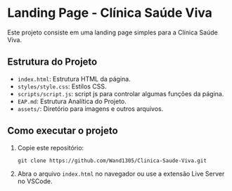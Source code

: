 # Landing Page - Clínica Saúde Viva

Este projeto consiste em uma landing page simples para a Clínica Saúde Viva.

## Estrutura do Projeto

- `index.html`: Estrutura HTML da página.
- `styles/style.css`: Estilos CSS.
- `scripts/script.js`: script js para controlar algumas funções da página.
- `EAP.md`: Estrutura Analítica do Projeto.
- `assets/`: Diretório para imagens e outros arquivos.

## Como executar o projeto

1. Copie este repositório:
    ```
    git clone https://github.com/Wand1305/Clinica-Saude-Viva.git
    ```

2. Abra o arquivo `index.html` no navegador ou use a extensão Live Server no VSCode.
